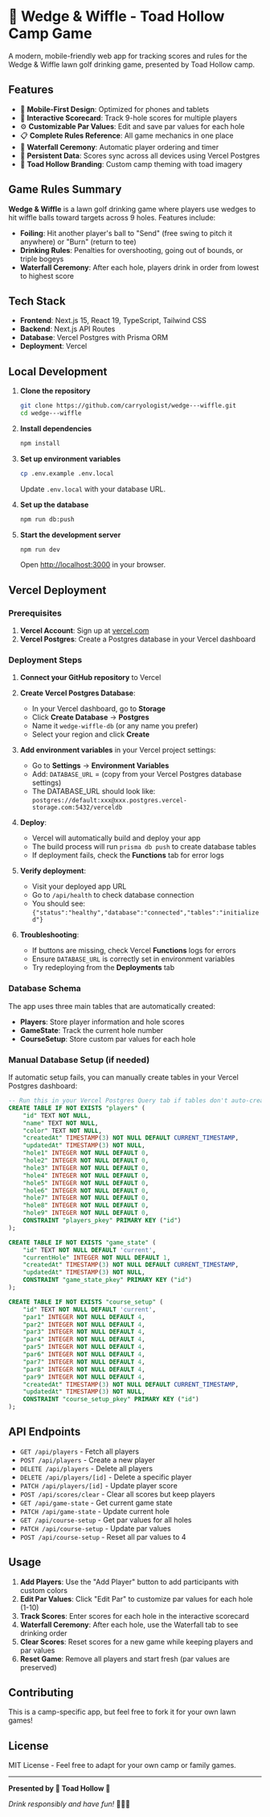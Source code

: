 # 🐸 Wedge & Wiffle - Toad Hollow Camp Game

A modern, mobile-friendly web app for tracking scores and rules for the Wedge & Wiffle lawn golf drinking game, presented by Toad Hollow camp.

## Features

- 📱 **Mobile-First Design**: Optimized for phones and tablets
- 🎯 **Interactive Scorecard**: Track 9-hole scores for multiple players
- ⚙️ **Customizable Par Values**: Edit and save par values for each hole
- 📋 **Complete Rules Reference**: All game mechanics in one place
- 🌊 **Waterfall Ceremony**: Automatic player ordering and timer
- 🔄 **Persistent Data**: Scores sync across all devices using Vercel Postgres
- 🎨 **Toad Hollow Branding**: Custom camp theming with toad imagery

## Game Rules Summary

**Wedge & Wiffle** is a lawn golf drinking game where players use wedges to hit wiffle balls toward targets across 9 holes. Features include:

- **Foiling**: Hit another player's ball to "Send" (free swing to pitch it anywhere) or "Burn" (return to tee)
- **Drinking Rules**: Penalties for overshooting, going out of bounds, or triple bogeys
- **Waterfall Ceremony**: After each hole, players drink in order from lowest to highest score

## Tech Stack

- **Frontend**: Next.js 15, React 19, TypeScript, Tailwind CSS
- **Backend**: Next.js API Routes
- **Database**: Vercel Postgres with Prisma ORM
- **Deployment**: Vercel

## Local Development

1. **Clone the repository**
   ```bash
   git clone https://github.com/carryologist/wedge---wiffle.git
   cd wedge---wiffle
   ```

2. **Install dependencies**
   ```bash
   npm install
   ```

3. **Set up environment variables**
   ```bash
   cp .env.example .env.local
   ```
   Update `.env.local` with your database URL.

4. **Set up the database**
   ```bash
   npm run db:push
   ```

5. **Start the development server**
   ```bash
   npm run dev
   ```

   Open [http://localhost:3000](http://localhost:3000) in your browser.

## Vercel Deployment

### Prerequisites

1. **Vercel Account**: Sign up at [vercel.com](https://vercel.com)
2. **Vercel Postgres**: Create a Postgres database in your Vercel dashboard

### Deployment Steps

1. **Connect your GitHub repository** to Vercel

2. **Create Vercel Postgres Database**:
   - In your Vercel dashboard, go to **Storage**
   - Click **Create Database** → **Postgres**
   - Name it `wedge-wiffle-db` (or any name you prefer)
   - Select your region and click **Create**

3. **Add environment variables** in your Vercel project settings:
   - Go to **Settings** → **Environment Variables**
   - Add: `DATABASE_URL` = (copy from your Vercel Postgres database settings)
   - The DATABASE_URL should look like: `postgres://default:xxx@xxx.postgres.vercel-storage.com:5432/verceldb`

4. **Deploy**: 
   - Vercel will automatically build and deploy your app
   - The build process will run `prisma db push` to create database tables
   - If deployment fails, check the **Functions** tab for error logs

5. **Verify deployment**:
   - Visit your deployed app URL
   - Go to `/api/health` to check database connection
   - You should see: `{"status":"healthy","database":"connected","tables":"initialized"}`

6. **Troubleshooting**:
   - If buttons are missing, check Vercel **Functions** logs for errors
   - Ensure `DATABASE_URL` is correctly set in environment variables
   - Try redeploying from the **Deployments** tab

### Database Schema

The app uses three main tables that are automatically created:

- **Players**: Store player information and hole scores
- **GameState**: Track the current hole number  
- **CourseSetup**: Store custom par values for each hole

### Manual Database Setup (if needed)

If automatic setup fails, you can manually create tables in your Vercel Postgres dashboard:

```sql
-- Run this in your Vercel Postgres Query tab if tables don't auto-create
CREATE TABLE IF NOT EXISTS "players" (
    "id" TEXT NOT NULL,
    "name" TEXT NOT NULL,
    "color" TEXT NOT NULL,
    "createdAt" TIMESTAMP(3) NOT NULL DEFAULT CURRENT_TIMESTAMP,
    "updatedAt" TIMESTAMP(3) NOT NULL,
    "hole1" INTEGER NOT NULL DEFAULT 0,
    "hole2" INTEGER NOT NULL DEFAULT 0,
    "hole3" INTEGER NOT NULL DEFAULT 0,
    "hole4" INTEGER NOT NULL DEFAULT 0,
    "hole5" INTEGER NOT NULL DEFAULT 0,
    "hole6" INTEGER NOT NULL DEFAULT 0,
    "hole7" INTEGER NOT NULL DEFAULT 0,
    "hole8" INTEGER NOT NULL DEFAULT 0,
    "hole9" INTEGER NOT NULL DEFAULT 0,
    CONSTRAINT "players_pkey" PRIMARY KEY ("id")
);

CREATE TABLE IF NOT EXISTS "game_state" (
    "id" TEXT NOT NULL DEFAULT 'current',
    "currentHole" INTEGER NOT NULL DEFAULT 1,
    "createdAt" TIMESTAMP(3) NOT NULL DEFAULT CURRENT_TIMESTAMP,
    "updatedAt" TIMESTAMP(3) NOT NULL,
    CONSTRAINT "game_state_pkey" PRIMARY KEY ("id")
);

CREATE TABLE IF NOT EXISTS "course_setup" (
    "id" TEXT NOT NULL DEFAULT 'current',
    "par1" INTEGER NOT NULL DEFAULT 4,
    "par2" INTEGER NOT NULL DEFAULT 4,
    "par3" INTEGER NOT NULL DEFAULT 4,
    "par4" INTEGER NOT NULL DEFAULT 4,
    "par5" INTEGER NOT NULL DEFAULT 4,
    "par6" INTEGER NOT NULL DEFAULT 4,
    "par7" INTEGER NOT NULL DEFAULT 4,
    "par8" INTEGER NOT NULL DEFAULT 4,
    "par9" INTEGER NOT NULL DEFAULT 4,
    "createdAt" TIMESTAMP(3) NOT NULL DEFAULT CURRENT_TIMESTAMP,
    "updatedAt" TIMESTAMP(3) NOT NULL,
    CONSTRAINT "course_setup_pkey" PRIMARY KEY ("id")
);
```

## API Endpoints

- `GET /api/players` - Fetch all players
- `POST /api/players` - Create a new player
- `DELETE /api/players` - Delete all players
- `DELETE /api/players/[id]` - Delete a specific player
- `PATCH /api/players/[id]` - Update player score
- `POST /api/scores/clear` - Clear all scores but keep players
- `GET /api/game-state` - Get current game state
- `PATCH /api/game-state` - Update current hole
- `GET /api/course-setup` - Get par values for all holes
- `PATCH /api/course-setup` - Update par values
- `POST /api/course-setup` - Reset all par values to 4

## Usage

1. **Add Players**: Use the "Add Player" button to add participants with custom colors
2. **Edit Par Values**: Click "Edit Par" to customize par values for each hole (1-10)
3. **Track Scores**: Enter scores for each hole in the interactive scorecard
4. **Waterfall Ceremony**: After each hole, use the Waterfall tab to see drinking order
5. **Clear Scores**: Reset scores for a new game while keeping players and par values
6. **Reset Game**: Remove all players and start fresh (par values are preserved)

## Contributing

This is a camp-specific app, but feel free to fork it for your own lawn games!

## License

MIT License - Feel free to adapt for your own camp or family games.

---

**Presented by 🐸 Toad Hollow 🐸**

*Drink responsibly and have fun!* 🍻🏌️‍♂️

<!-- Deployment trigger: Force Vercel to use latest commit 5ef2e2a -->